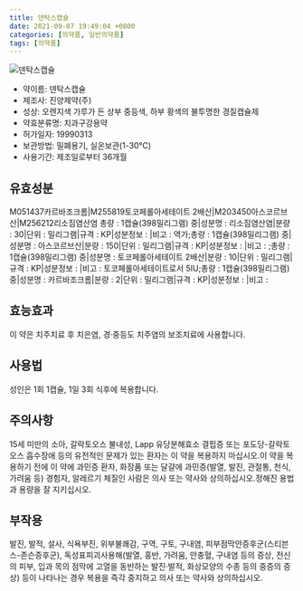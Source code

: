 ```yaml
---
title: 덴탁스캡슐
date: 2021-09-07 19:49:04 +0800
categories: [의약품, 일반의약품]
tags: [의약품]
---
```

![덴탁스캡슐](https://nedrug.mfds.go.kr/pbp/cmn/itemImageDownload/1N8nQbYPplG)

- 약이름: 덴탁스캡슐
- 제조사: 진양제약(주)
- 성상: 오렌지색 가루가 든 상부 중등색, 하부 황색의 불투명한 경질캡슐제
- 약효분류명: 치과구강용약
- 허가일자: 19990313
- 보관방법: 밀폐용기, 실온보관(1-30℃)
- 사용기간: 제조일로부터 36개월
## 유효성분
M051437카르바조크롬|M255819토코페롤아세테이트 2배산|M203450아스코르브산|M256212리소짐염산염
총량 : 1캡슐(398밀리그램) 중|성분명 : 리소짐염산염|분량 : 30|단위 : 밀리그램|규격 : KP|성분정보 : |비고 : 역가;총량 : 1캡슐(398밀리그램) 중|성분명 : 아스코르브산|분량 : 150|단위 : 밀리그램|규격 : KP|성분정보 : |비고 : ;총량 : 1캡슐(398밀리그램) 중|성분명 : 토코페롤아세테이트 2배산|분량 : 10|단위 : 밀리그램|규격 : KP|성분정보 : |비고 : 토코페롤아세테이트로서 5IU;총량 : 1캡슐(398밀리그램) 중|성분명 : 카르바조크롬|분량 : 2|단위 : 밀리그램|규격 : KP|성분정보 : |비고 :
## 효능효과
이 약은 치주치료 후 치은염, 경·중등도 치주염의 보조치료에 사용합니다.
## 사용법
성인은 1회 1캡슐, 1일 3회 식후에 복용합니다.
## 주의사항
15세 미만의 소아, 갈락토오스 불내성, Lapp 유당분해효소 결핍증 또는 포도당-갈락토오스 흡수장애 등의 유전적인 문제가 있는 환자는 이 약을 복용하지 마십시오.이 약을 복용하기 전에 이 약에 과민증 환자, 화장품 또는 달걀에 과민증(발열, 발진, 관절통, 천식, 가려움 등) 경험자, 알레르기 체질인 사람은 의사 또는 약사와 상의하십시오.정해진 용법과 용량을 잘 지키십시오.
## 부작용
발진, 발적, 설사, 식욕부진, 위부불쾌감, 구역, 구토, 구내염, 피부점막안증후군(스티븐스-존슨증후군), 독성표피괴사용해(발열, 홍반, 가려움, 안충혈, 구내염 등의 증상, 전신의 피부, 입과 목의 점막에 고열을 동반하는 발진·발적, 화상모양의 수종 등의 중증의 증상) 등이 나타나는 경우 복용을 즉각 중지하고 의사 또는 약사와 상의하십시오.
